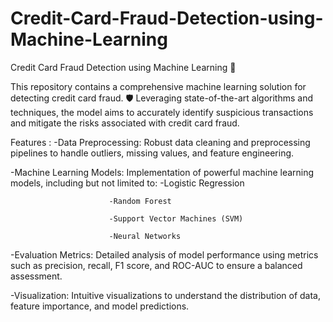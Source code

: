 # Credit-Card-Fraud-Detection-using-Machine-Learning

Credit Card Fraud Detection using Machine Learning 🚀

This repository contains a comprehensive machine learning solution for detecting credit card fraud. 🛡️ Leveraging state-of-the-art algorithms and techniques, the model aims to accurately identify suspicious transactions and mitigate the risks associated with credit card fraud.

Features : 
-Data Preprocessing: Robust data cleaning and preprocessing pipelines to handle outliers, missing values, and feature engineering.

-Machine Learning Models: Implementation of powerful machine learning models, including but not limited to:
                          -Logistic Regression
                          
                          -Random Forest
                          
                          -Support Vector Machines (SVM)
                          
                          -Neural Networks
                          
-Evaluation Metrics: Detailed analysis of model performance using metrics such as precision, recall, F1 score, and ROC-AUC to ensure a balanced assessment.

-Visualization: Intuitive visualizations to understand the distribution of data, feature importance, and model predictions.
